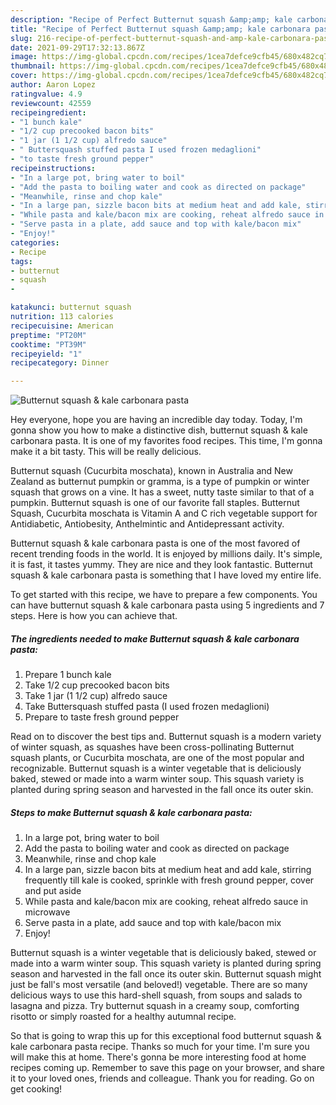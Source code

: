 ```yaml
---
description: "Recipe of Perfect Butternut squash &amp;amp; kale carbonara pasta"
title: "Recipe of Perfect Butternut squash &amp;amp; kale carbonara pasta"
slug: 216-recipe-of-perfect-butternut-squash-and-amp-kale-carbonara-pasta
date: 2021-09-29T17:32:13.867Z
image: https://img-global.cpcdn.com/recipes/1cea7defce9cfb45/680x482cq70/butternut-squash-kale-carbonara-pasta-recipe-main-photo.jpg
thumbnail: https://img-global.cpcdn.com/recipes/1cea7defce9cfb45/680x482cq70/butternut-squash-kale-carbonara-pasta-recipe-main-photo.jpg
cover: https://img-global.cpcdn.com/recipes/1cea7defce9cfb45/680x482cq70/butternut-squash-kale-carbonara-pasta-recipe-main-photo.jpg
author: Aaron Lopez
ratingvalue: 4.9
reviewcount: 42559
recipeingredient:
- "1 bunch kale"
- "1/2 cup precooked bacon bits"
- "1 jar (1 1/2 cup) alfredo sauce"
- " Buttersquash stuffed pasta I used frozen medaglioni"
- "to taste fresh ground pepper"
recipeinstructions:
- "In a large pot, bring water to boil"
- "Add the pasta to boiling water and cook as directed on package"
- "Meanwhile, rinse and chop kale"
- "In a large pan, sizzle bacon bits at medium heat and add kale, stirring frequently till kale is cooked, sprinkle with fresh ground pepper, cover and put aside"
- "While pasta and kale/bacon mix are cooking, reheat alfredo sauce in microwave"
- "Serve pasta in a plate, add sauce and top with kale/bacon mix"
- "Enjoy!"
categories:
- Recipe
tags:
- butternut
- squash
- 

katakunci: butternut squash  
nutrition: 113 calories
recipecuisine: American
preptime: "PT20M"
cooktime: "PT39M"
recipeyield: "1"
recipecategory: Dinner

---
```



![Butternut squash &amp; kale carbonara pasta](https://img-global.cpcdn.com/recipes/1cea7defce9cfb45/680x482cq70/butternut-squash-kale-carbonara-pasta-recipe-main-photo.jpg)

Hey everyone, hope you are having an incredible day today. Today, I'm gonna show you how to make a distinctive dish, butternut squash &amp; kale carbonara pasta. It is one of my favorites food recipes. This time, I'm gonna make it a bit tasty. This will be really delicious.

Butternut squash (Cucurbita moschata), known in Australia and New Zealand as butternut pumpkin or gramma, is a type of pumpkin or winter squash that grows on a vine. It has a sweet, nutty taste similar to that of a pumpkin. Butternut squash is one of our favorite fall staples. Butternut Squash, Cucurbita moschata is Vitamin A and C rich vegetable support for Antidiabetic, Antiobesity, Anthelmintic and Antidepressant activity.

Butternut squash &amp; kale carbonara pasta is one of the most favored of recent trending foods in the world. It is enjoyed by millions daily. It's simple, it is fast, it tastes yummy. They are nice and they look fantastic. Butternut squash &amp; kale carbonara pasta is something that I have loved my entire life.


To get started with this recipe, we have to prepare a few components. You can have butternut squash &amp; kale carbonara pasta using 5 ingredients and 7 steps. Here is how you can achieve that.

<!--inarticleads1-->

##### The ingredients needed to make Butternut squash &amp; kale carbonara pasta:

1. Prepare 1 bunch kale
1. Take 1/2 cup precooked bacon bits
1. Take 1 jar (1 1/2 cup) alfredo sauce
1. Take  Buttersquash stuffed pasta (I used frozen medaglioni)
1. Prepare to taste fresh ground pepper


Read on to discover the best tips and. Butternut squash is a modern variety of winter squash, as squashes have been cross-pollinating Butternut squash plants, or Cucurbita moschata, are one of the most popular and recognizable. Butternut squash is a winter vegetable that is deliciously baked, stewed or made into a warm winter soup. This squash variety is planted during spring season and harvested in the fall once its outer skin. 

<!--inarticleads2-->

##### Steps to make Butternut squash &amp; kale carbonara pasta:

1. In a large pot, bring water to boil
1. Add the pasta to boiling water and cook as directed on package
1. Meanwhile, rinse and chop kale
1. In a large pan, sizzle bacon bits at medium heat and add kale, stirring frequently till kale is cooked, sprinkle with fresh ground pepper, cover and put aside
1. While pasta and kale/bacon mix are cooking, reheat alfredo sauce in microwave
1. Serve pasta in a plate, add sauce and top with kale/bacon mix
1. Enjoy!


Butternut squash is a winter vegetable that is deliciously baked, stewed or made into a warm winter soup. This squash variety is planted during spring season and harvested in the fall once its outer skin. Butternut squash might just be fall&#39;s most versatile (and beloved!) vegetable. There are so many delicious ways to use this hard-shell squash, from soups and salads to lasagna and pizza. Try butternut squash in a creamy soup, comforting risotto or simply roasted for a healthy autumnal recipe. 

So that is going to wrap this up for this exceptional food butternut squash &amp; kale carbonara pasta recipe. Thanks so much for your time. I'm sure you will make this at home. There's gonna be more interesting food at home recipes coming up. Remember to save this page on your browser, and share it to your loved ones, friends and colleague. Thank you for reading. Go on get cooking!
